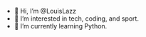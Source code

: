 - 👋 Hi, I’m @LouisLazz
- 👀 I’m interested in tech, coding, and sport.
- 🌱 I’m currently learning Python.
